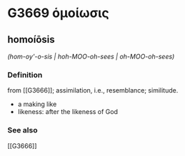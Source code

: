 # G3669 ὁμοίωσις

## homoíōsis

_(hom-oy'-o-sis | hoh-MOO-oh-sees | oh-MOO-oh-sees)_

### Definition

from [[G3666]]; assimilation, i.e., resemblance; similitude.

- a making like
- likeness: after the likeness of God

### See also

[[G3666]]

